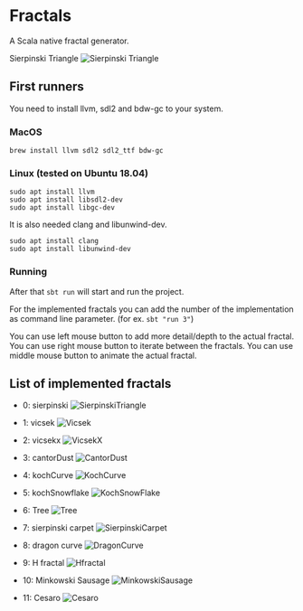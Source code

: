 # Fractals
A Scala native fractal generator.

Sierpinski Triangle
![Sierpinski
Triangle](docs/images/sierpinski.png)

## First runners
You need to install llvm, sdl2 and bdw-gc to your system.

### MacOS

```
brew install llvm sdl2 sdl2_ttf bdw-gc
```

### Linux (tested on Ubuntu 18.04)

```
sudo apt install llvm
sudo apt install libsdl2-dev
sudo apt install libgc-dev
```

It is also needed clang and libunwind-dev.
```
sudo apt install clang
sudo apt install libunwind-dev
```

### Running

After that `sbt run` will start and run the project.

For the implemented fractals you can add the number of the implementation as command line parameter. (for ex. `sbt "run 3"`)

You can use left mouse button to add more detail/depth to the actual fractal.
You can use right mouse button to iterate between the fractals.
You can use middle mouse button to animate the actual fractal.

## List of implemented fractals

- 0: sierpinski
![SierpinskiTriangle](docs/images/sierpinski.png)

- 1: vicsek
![Vicsek](docs/images/vicsek.png)

- 2: vicsekx
![VicsekX](docs/images/vicsek-x.png)

- 3: cantorDust
![CantorDust](docs/images/cantor-dust.png)

- 4: kochCurve
![KochCurve](docs/images/koch-curve.png)

- 5: kochSnowflake
![KochSnowFlake](docs/images/koch-snowflake.png)

- 6: Tree
![Tree](docs/images/tree.png)

- 7: sierpinski carpet
![SierpinskiCarpet](docs/images/sierpinski-carpet.png)
 
- 8: dragon curve 
![DragonCurve](docs/images/dragon-curve.png)

- 9: H fractal 
![Hfractal](docs/images/H-fractal.png)

- 10: Minkowski Sausage 
![MinkowskiSausage](docs/images/minkowski-sausage.png)

- 11: Cesaro 
![Cesaro](docs/images/cesaro.png)
